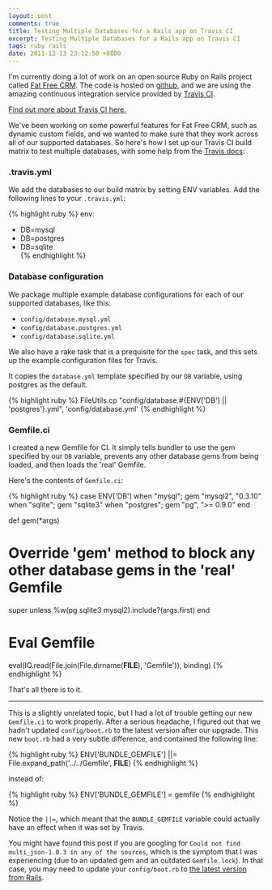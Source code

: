 ```yaml
---
layout: post
comments: true
title: Testing Multiple Databases for a Rails app on Travis CI
excerpt: Testing Multiple Databases for a Rails app on Travis CI
tags: ruby rails
date: 2011-12-13 23:12:50 +0800
---
```


I'm currently doing a lot of work on an open source Ruby on Rails project called [Fat Free CRM](http://fatfreecrm.com/).
The code is hosted on [github](https://github.com/fatfreecrm/fat_free_crm), and we are using the amazing continuous integration
service provided by [Travis CI](http://travis-ci.org/#!/fatfreecrm/fat_free_crm).

[Find out more about Travis CI here.](http://about.travis-ci.org/)

We've been working on some powerful features for Fat Free CRM, such as dynamic custom fields,
and we wanted to make sure that they work across all of our supported databases.
So here's how I set up our Travis CI build matrix to test multiple databases, 
with some help from the [Travis docs](http://about.travis-ci.org/docs/user/database-setup/):


### .travis.yml

We add the databases to our build matrix by setting ENV variables. Add the following lines to your `.travis.yml`:

{% highlight ruby %}
env:
  - DB=mysql
  - DB=postgres
  - DB=sqlite  
{% endhighlight %}


### Database configuration

We package multiple example database configurations for each of our supported databases, like this:

* `config/database.mysql.yml`
* `config/database.postgres.yml`
* `config/database.sqlite.yml`

We also have a rake task that is a prequisite for the `spec` task, and this sets up the example configuration files for Travis.

It copies the `database.yml` template specified by our `DB` variable, using postgres as the default.

{% highlight ruby %}
FileUtils.cp "config/database.#{ENV['DB'] || 'postgres'}.yml", 'config/database.yml'
{% endhighlight %}

### Gemfile.ci

I created a new Gemfile for CI. It simply tells bundler to use the gem specified by our `DB` variable, 
prevents any other database gems from being loaded, and then loads the 'real' Gemfile.

Here's the contents of `Gemfile.ci`:

{% highlight ruby %}
case ENV['DB']
when "mysql"; gem "mysql2", "0.3.10"
when "sqlite"; gem "sqlite3" 
when "postgres"; gem "pg", ">= 0.9.0"
end

def gem(*args)
  # Override 'gem' method to block any other database gems in the 'real' Gemfile
  super unless %w(pg sqlite3 mysql2).include?(args.first)
end

# Eval Gemfile
eval(IO.read(File.join(File.dirname(__FILE__), 'Gemfile')), binding) 
{% endhighlight %}


That's all there is to it.

---------------------

This is a slightly unrelated topic, but I had a lot of trouble getting our new `Gemfile.ci` to work properly.
After a serious headache, I figured out that we hadn't updated `config/boot.rb`
to the latest version after our upgrade.
This new `boot.rb` had a very subtle difference, and contained the following line:

{% highlight ruby %}
ENV['BUNDLE_GEMFILE'] ||= File.expand_path('../../Gemfile', __FILE__)
{% endhighlight %}

instead of:

{% highlight ruby %}
ENV['BUNDLE_GEMFILE'] = gemfile
{% endhighlight %}

Notice the `||=`, which meant that the `BUNDLE_GEMFILE` variable could actually have an effect when it was set by Travis.

You might have found this post if you are googling for `Could not find multi_json-1.0.3 in any of the sources`, which is 
the symptom that I was experiencing (due to an updated gem and an outdated `Gemfile.lock`).
In that case, you may need to update your `config/boot.rb` to [the latest version from Rails](https://github.com/rails/rails/blob/master/railties/lib/rails/generators/rails/app/templates/config/boot.rb).

